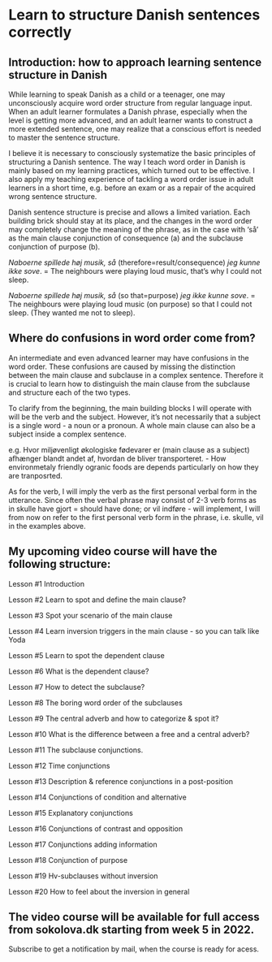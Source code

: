 # Learn to structure Danish sentences correctly

## Introduction: how to approach learning sentence structure in Danish

While learning to speak Danish as a child or a teenager, one may unconsciously acquire word order structure from regular language input. When an adult learner formulates a Danish phrase, especially when the level is getting more advanced, and an adult learner wants to construct a more extended sentence, one may realize that a conscious effort is needed to master the sentence structure. 

I believe it is necessary to consciously systematize the basic principles of structuring a Danish sentence. The way I teach word order in Danish is mainly based on my learning practices, which turned out to be effective. I also apply my teaching experience of tackling a word order issue in adult learners in a short time, e.g. before an exam or as a repair of the acquired wrong sentence structure. 

Danish sentence structure is precise and allows a limited variation. Each building brick should stay at its place, and the changes in the word order may completely change the meaning of the phrase, as in the case with ‘så’ as the main clause conjunction of consequence (a) and the subclause conjunction of purpose (b).  

*Naboerne spillede høj musik, så* (therefore=result/consequence) *jeg kunne ikke sove*. = The neighbours were playing loud music, that’s why I could not sleep. 

*Naboerne spillede høj musik, så* (so that=purpose) *jeg ikke kunne sove*. = The neighbours were playing loud music (on purpose) so that I could not sleep. (They wanted me not to sleep). 

## Where do confusions in word order come from?

An intermediate and even advanced learner may have confusions in the word order. These confusions are caused by missing the distinction between the main clause and subclause in a complex sentence. Therefore it is crucial to learn how to distinguish the main clause from the subclause and structure each of the two types. 

To clarify from the beginning, the main building blocks I will operate with will be the verb and the subject. However, it’s not necessarily that a subject is a single word  - a noun or a pronoun. A whole main clause can also be a subject inside a complex sentence.

e.g. Hvor miljøvenligt økologiske fødevarer er (main clause as a subject) afhænger blandt andet af, hvordan de bliver transporteret. - How environmetaly friendly ogranic foods are depends particularly on how they are tranposrted.
 
As for the verb, I will imply the verb as the first personal verbal form in the utterance. Since often the verbal phrase may consist of 2-3 verb forms as in skulle have gjort = should have done; or vil indføre - will implement, I will from now on refer to the first personal verb form in the phrase, i.e. skulle, vil in the examples above.  

## My upcoming video course will have the following structure: 

Lesson #1 Introduction

Lesson #2 	Learn to spot and define the main clause? 

Lesson #3	 Spot your scenario of the main clause

Lesson #4 	Learn inversion triggers in the main clause - so you can talk like Yoda 

Lesson #5 	Learn to spot the dependent clause

Lesson #6 	What is the dependent clause?

Lesson #7 	How to detect the subclause?

Lesson #8 	The boring word order of the subclauses 

Lesson #9 	The central adverb and how to categorize & spot it?

Lesson #10 	What is the difference between a free and a central adverb?

Lesson #11 	The subclause conjunctions. 

Lesson #12 	Time conjunctions

Lesson #13 	Description & reference conjunctions in a post-position

Lesson #14 	Conjunctions of condition and alternative 

Lesson #15 	Explanatory conjunctions

Lesson #16 	Conjunctions of contrast and opposition

Lesson #17 	Conjunctions adding information

Lesson #18 	Conjunction of purpose

Lesson #19 	Hv-subclauses without inversion

Lesson #20 	How to feel about the inversion in general

## The video course will be available for full access from sokolova.dk starting from week 5 in 2022. 

Subscribe to get a notification by mail, when the course is ready for acess. 

<script async data-uid="135a810818" src="https://fantastic-artisan-8379.ck.page/135a810818/index.js"></script>


